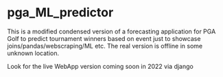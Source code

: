 # pga_ML_predictor

This is a modified condensed version of a forecasting application for PGA Golf to predict tournament winners based on event just to showcase joins/pandas/webscraping/ML etc. The real version is offline in some unknown location.

Look for the live WebApp version coming soon in 2022 via django
